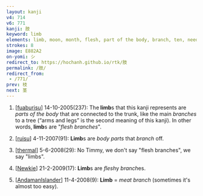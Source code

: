 ```yaml
---
layout: kanji
v4: 714
v6: 771
kanji: 肢
keyword: limb
elements: limb, moon, month, flesh, part of the body, branch, ten, needle, crotch
strokes: 8
image: E882A2
on-yomi: シ
redirect_to: https://hochanh.github.io/rtk/肢
permalink: /肢/
redirect_from:
 - /771/
prev: 枝
next: 茎
---
```


1) [<a href="http://kanji.koohii.com/profile/fuaburisu">fuaburisu</a>] 14-10-2005(237): The<strong> limb</strong>s that this kanji represents are <em>parts of the body</em> that are connected to the trunk, like the main <em>branches</em> to a tree (“arms and legs” is the second meaning of this kanji). In other words,<strong> limb</strong>s are &quot;<em>flesh branches</em>&quot;.

2) [<a href="http://kanji.koohii.com/profile/ruisu">ruisu</a>] 4-11-2007(91): <strong>Limb</strong>s are <em>body parts</em> that <em>branch</em> off.

3) [<a href="http://kanji.koohii.com/profile/thermal">thermal</a>] 5-6-2008(29): No Timmy, we don&#039;t say &quot;flesh branches&quot;, we say &quot;limbs&quot;.

4) [<a href="http://kanji.koohii.com/profile/Newkie">Newkie</a>] 21-2-2009(17): <strong>Limb</strong>s are <em>flesh</em>y <em>branch</em>es.

5) [<a href="http://kanji.koohii.com/profile/AndamanIslander">AndamanIslander</a>] 11-4-2008(9): <strong>Limb</strong> = <em>meat branch</em> (sometimes it&#039;s almost too easy).

